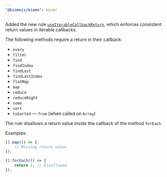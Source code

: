 ```yaml
---
"@biomejs/biome": minor
---
```


Added the new rule [`useIterableCallbackReturn`](https://biomejs.dev/linter/rules/use-iterable-callback-return), which enforces consistent return values in iterable callbacks.

The following methods require a return in their callback:

- `every`
- `filter`
- `find`
- `findIndex`
- `findLast`
- `findLastIndex`
- `flatMap`
- `map`
- `reduce`
- `reduceRight`
- `some`
- `sort`
- `toSorted`
— `from` (when called on `Array`)

The rule disallows a return value inside the callback of the method `forEach`.

Examples:

```js
[].map(() => {
    // Missing return value
});
```

```js
[].forEach(() => {
    return 1; // Disallowed 
});
```
